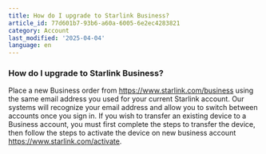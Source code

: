 ```yaml
---
title: How do I upgrade to Starlink Business?
article_id: 77d601b7-93b6-a60a-6005-6e2ec4283821
category: Account
last_modified: '2025-04-04'
language: en
---
```


### How do I upgrade to Starlink Business?
Place a new Business order from <https://www.starlink.com/business> using the same email address you used for your current Starlink account. Our systems will recognize your email address and allow you to switch between accounts once you sign in.
If you wish to transfer an existing device to a Business account, you must first complete the steps to transfer the device, then follow the steps to activate the device on new business account <https://www.starlink.com/activate>. 